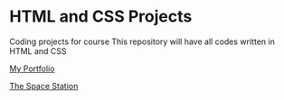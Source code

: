 # HTML and CSS Projects
 Coding projects for course 
This repository will have all codes written in HTML and CSS

[My Portfolio](https://adamrashid781.github.io)

[The Space Station](https://github.com/Adamrashid781/HTML-and-CSS-Projects/tree/main/Space-Station) 
